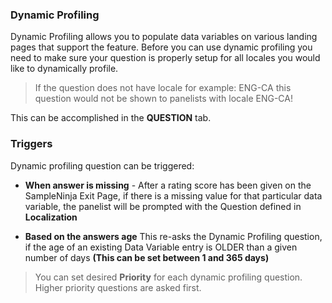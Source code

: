 ### Dynamic Profiling

Dynamic Profiling allows you to populate data variables on various landing pages that support the feature. Before you can use dynamic profiling you need to make sure your question is properly setup for all locales you would like to dynamically profile. 

> If the question does not have locale for example: ENG-CA this question would not be shown to panelists with locale ENG-CA!

This can be accomplished in the **QUESTION** tab.

### Triggers

Dynamic profiling question can be triggered:

- **When answer is missing** - After a rating score has been given on the SampleNinja Exit Page, if there is a missing value for that particular data variable, the panelist will be prompted with the Question defined in **Localization**

- **Based on the answers age** This re-asks the Dynamic Profiling question, if the age of an existing Data Variable entry is OLDER than a given number of days **(This can be set between 1 and 365 days)**

> You can set desired **Priority** for each dynamic profiling question. Higher priority questions are asked first.
